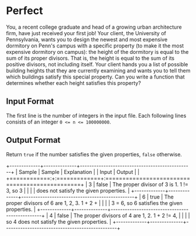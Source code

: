 # Perfect

You, a recent college graduate and head of a growing urban architecture firm,
have just received your first job! Your client, the University of Pennsylvania,
wants you to design the newest and most expensive dormitory on Penn's campus
with a specific property (to make it the most expensive dormitory on campus):
the height of the dormitory is equal to the sum of its proper divisors. That is,
the height is equal to the sum of its positive divisors, not including itself.
Your client hands you a list of possible building heights that they are
currently examining and wants you to tell them which buildings satisfy this
special property. Can you write a function that determines whether each height
satisfies this property?

## Input Format

The first line is the number of integers in the input file. Each following lines
consists of an integer `0 <= n <= 100000000`.

## Output Format

Return `true` if the number satisfies the given properties, `false` otherwise.

+-------------+--------------+------------------------------------------------+
| Sample      | Sample       | Explanation                                    |
| Input       | Output       |                                                |
+============:+:=============+:===============================================+
| 3           | false        | The proper divisor of 3 is 1. 1 != 3, so 3     |
|             |              | does not satisfy the given properties.         |
+-------------+--------------+------------------------------------------------+
| 6           | true         | The proper divisors of 6 are 1, 2, 3. 1 + 2 +  |
|             |              | 3 = 6, so 6 satisfies the given properties.    |
+-------------+--------------+------------------------------------------------+
| 4           | false        | The proper divisors of 4 are 1, 2. 1 + 2 != 4, |
|             |              | so 4 does not satisfy the given properties.    |
+-------------+--------------+------------------------------------------------+

